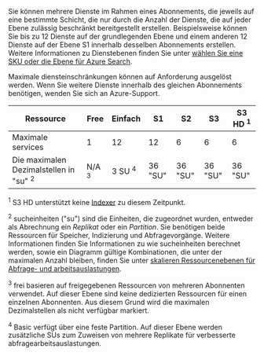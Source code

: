 Sie können mehrere Dienste im Rahmen eines Abonnements, die jeweils auf eine bestimmte Schicht, die nur durch die Anzahl der Dienste, die auf jeder Ebene zulässig beschränkt bereitgestellt erstellen. Beispielsweise können Sie bis zu 12 Dienste auf der grundlegenden Ebene und einem anderen 12 Dienste auf der Ebene S1 innerhalb desselben Abonnements erstellen. Weitere Informationen zu Dienstebenen finden Sie unter [wählen Sie eine SKU oder die Ebene für Azure Search](../articles/search/search-sku-tier.md).

Maximale diensteinschränkungen können auf Anforderung ausgelöst werden. Wenn Sie weitere Dienste innerhalb des gleichen Abonnements benötigen, wenden Sie sich an Azure-Support.

| Ressource | Free | Einfach | S1 | S2 | S3 | S3 HD <sup>1</sup> |
| --- | --- | --- | --- | --- | --- | --- |
| Maximale services |1 |12 |12 |6 |6 |6 |
| Die maximalen Dezimalstellen in "su" <sup>2</sup> |N/A <sup>3</sup> |3 SU <sup>4</sup> |36 "SU" |36 "SU" |36 "SU" |36 "SU" |

<sup>1</sup> S3 HD unterstützt keine [Indexer](../articles/search/search-indexer-overview.md) zu diesem Zeitpunkt. 

<sup>2</sup> sucheinheiten ("su") sind die Einheiten, die zugeordnet wurden, entweder als Abrechnung ein *Replikat* oder ein *Partition*. Sie benötigen beide Ressourcen für Speicher, Indizierung und Abfragevorgänge. Weitere Informationen finden Sie Informationen zu wie sucheinheiten berechnet werden, sowie ein Diagramm gültige Kombinationen, die unter der maximalen Anzahl bleiben, finden Sie unter [skalieren Ressourcenebenen für Abfrage- und arbeitsauslastungen](../articles/search/search-capacity-planning.md). 

<sup>3</sup> frei basieren auf freigegebenen Ressourcen von mehreren Abonnenten verwendet. Auf dieser Ebene sind keine dedizierten Ressourcen für einen einzelnen Abonnenten. Aus diesem Grund wird die maximalen Dezimalstellen als nicht verfügbar markiert.

<sup>4</sup> Basic verfügt über eine feste Partition. Auf dieser Ebene werden zusätzliche SUs zum Zuweisen von mehrere Replikate für verbesserte abfragearbeitsauslastungen.

